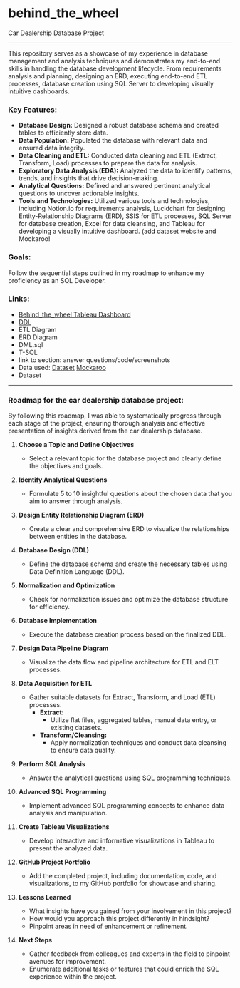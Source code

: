 # behind_the_wheel
Car Dealership Database Project

---
This repository serves as a showcase of my experience in database management and analysis techniques and demonstrates my end-to-end skills in handling the database development lifecycle. From requirements analysis and planning, designing an ERD, executing end-to-end ETL processes, database creation using SQL Server to developing visually intuitive dashboards. 

### Key Features:

- **Database Design:** Designed a robust database schema and created tables to efficiently store data.
- **Data Population:** Populated the database with relevant data and ensured data integrity.
- **Data Cleaning and ETL:** Conducted data cleaning and ETL (Extract, Transform, Load) processes to prepare the data for analysis.
- **Exploratory Data Analysis (EDA):** Analyzed the data to identify patterns, trends, and insights that drive decision-making.
- **Analytical Questions:** Defined and answered pertinent analytical questions to uncover actionable insights.
- **Tools and Technologies:** Utilized various tools and technologies, including Notion.io for requirements analysis, Lucidchart for designing Entity-Relationship Diagrams (ERD), SSIS for ETL processes, SQL Server for database creation, Excel for data cleansing, and Tableau for developing a visually intuitive dashboard. (add dataset website and Mockaroo!

### Goals:

Follow the sequential steps outlined in my roadmap to enhance my proficiency as an SQL Developer.

### Links:

- [Behind_the_wheel Tableau Dashboard](https://public.tableau.com/views/BehindtheWheel/Dashboard1?:language=en-US&publish=yes&:sid=&:display_count=n&:origin=viz_share_link)
- [DDL]([docs/CONTRIBUTING.md](https://github.com/vxhernandez/behind_the_wheel/blob/main/DDL.sql))
- ETL Diagram
- ERD Diagram 
- DML.sql
- T-SQL
- link to section: answer questions/code/screenshots
- Data used: [Dataset](https://www.kaggle.com/datasets/ahmettalhabektas/new-york-cars-big-data-2023)  [Mockaroo](https://www.mockaroo.com/)
- Dataset 

---
### Roadmap for the car dealership database project:

By following this roadmap, I was able to systematically progress through each stage of the project, ensuring thorough analysis and effective presentation of insights derived from the car dealership database.

1. **Choose a Topic and Define Objectives**
    - Select a relevant topic for the database project and clearly define the objectives and goals.

2. **Identify Analytical Questions**
    - Formulate 5 to 10 insightful questions about the chosen data that you aim to answer through analysis.

3. **Design Entity Relationship Diagram (ERD)**
    - Create a clear and comprehensive ERD to visualize the relationships between entities in the database.

4. **Database Design (DDL)**
    - Define the database schema and create the necessary tables using Data Definition Language (DDL).

5. **Normalization and Optimization**
    - Check for normalization issues and optimize the database structure for efficiency.

6. **Database Implementation**
    - Execute the database creation process based on the finalized DDL.

7. **Design Data Pipeline Diagram**
    - Visualize the data flow and pipeline architecture for ETL and ELT processes.

8. **Data Acquisition for ETL**
    - Gather suitable datasets for Extract, Transform, and Load (ETL) processes.
        - **Extract:**
            - Utilize flat files, aggregated tables, manual data entry, or existing datasets.
        - **Transform/Cleansing:**
            - Apply normalization techniques and conduct data cleansing to ensure data quality.

9. **Perform SQL Analysis**
    - Answer the analytical questions using SQL programming techniques.

10. **Advanced SQL Programming**
    - Implement advanced SQL programming concepts to enhance data analysis and manipulation.

11. **Create Tableau Visualizations**
    - Develop interactive and informative visualizations in Tableau to present the analyzed data.

12. **GitHub Project Portfolio**
    - Add the completed project, including documentation, code, and visualizations, to my GitHub portfolio for showcase and sharing.

13. **Lessons Learned**
    - What insights have you gained from your involvement in this project?
    - How would you approach this project differently in hindsight?
    - Pinpoint areas in need of enhancement or refinement.

14. **Next Steps**
    - Gather feedback from colleagues and experts in the field to pinpoint avenues for improvement.
    - Enumerate additional tasks or features that could enrich the SQL experience within the project.


